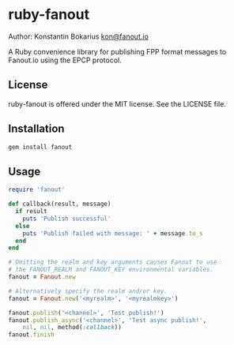 ruby-fanout
===========

Author: Konstantin Bokarius <kon@fanout.io>

A Ruby convenience library for publishing FPP format messages to Fanout.io using the EPCP protocol.

License
-------

ruby-fanout is offered under the MIT license. See the LICENSE file.

Installation
------------

```sh
gem install fanout
```

Usage
-----

```Ruby
require 'fanout'

def callback(result, message)
  if result
    puts 'Publish successful'
  else
    puts 'Publish failed with message: ' + message.to_s
  end
end

# Omitting the realm and key arguments causes Fanout to use
# the FANOUT_REALM and FANOUT_KEY environmental variables.
fanout = Fanout.new

# Alternatively specify the realm and/or key.
fanout = Fanout.new('<myrealm>', '<myrealmkey>')

fanout.publish('<channel>', 'Test publish!')
fanout.publish_async('<channel>', 'Test async publish!',
    nil, nil, method(:callback))
fanout.finish
```
